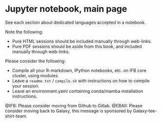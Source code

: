 # Jupyter notebook, main page

See each section about dedicated languages accepted in a notebook.

Note the following:

* Pure HTML sessions should be included manually through web-links.
* Pure PDF sessions should be aside from this book, and included manually through web-links.

Please consider the following:

* Compile all your R-markdown, IPython notebooks, etc. on IFB core cluster, using modules.
* Leave a `readme.txt` / `compile.sh` with instructions on how to compile your session.
* Leave an environment.yaml containing conda/mamba installation instructions.

@IFB: Please consider moving from Github to Gitlab.
@EBAII: Please consider moving back to Galaxy, this message is sponsored by Galaxy-tee-shirt-team.